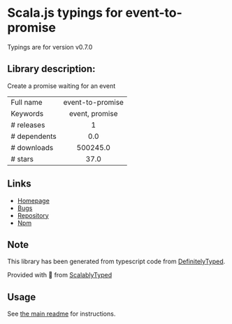 
# Scala.js typings for event-to-promise

Typings are for version v0.7.0

## Library description:
Create a promise waiting for an event

|                    |                 |
| ------------------ | :-------------: |
| Full name          | event-to-promise |
| Keywords           | event, promise |
| # releases         | 1 |
| # dependents       | 0.0 |
| # downloads        | 500245.0 |
| # stars            | 37.0 |

## Links
- [Homepage](https://github.com/JsCommunity/event-to-promise)
- [Bugs](https://github.com/JsCommunity/event-to-promise/issues)
- [Repository](https://github.com/JsCommunity/event-to-promise)
- [Npm](https://www.npmjs.com/package/event-to-promise)
    


## Note
This library has been generated from typescript code from [DefinitelyTyped](https://definitelytyped.org).

Provided with :purple_heart: from [ScalablyTyped](https://github.com/oyvindberg/ScalablyTyped)

## Usage
See [the main readme](../../readme.md) for instructions.


